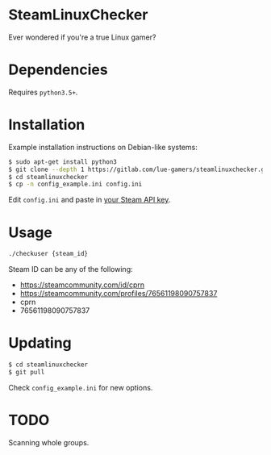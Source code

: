# SteamLinuxChecker
Ever wondered if you're a true Linux gamer?

# Dependencies
Requires `python3.5+`.

# Installation
Example installation instructions on Debian-like systems:

```sh
$ sudo apt-get install python3
$ git clone --depth 1 https://gitlab.com/lue-gamers/steamlinuxchecker.git
$ cd steamlinuxchecker
$ cp -n config_example.ini config.ini
```

Edit `config.ini` and paste in [your Steam API key](https://steamcommunity.com/dev/apikey).

# Usage
```sh
./checkuser {steam_id}
```

Steam ID can be any of the following:
* https://steamcommunity.com/id/cprn
* https://steamcommunity.com/profiles/76561198090757837
* cprn
* 76561198090757837

# Updating
```sh
$ cd steamlinuxchecker
$ git pull
```
Check `config_example.ini` for new options.

# TODO
Scanning whole groups.
